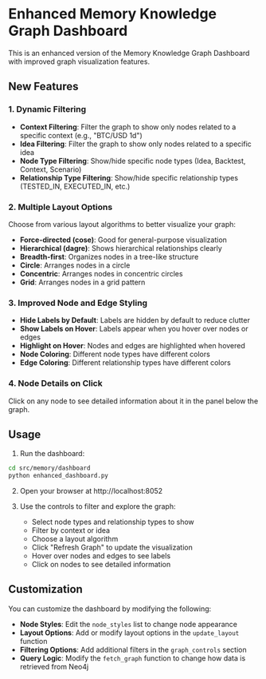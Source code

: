 # Enhanced Memory Knowledge Graph Dashboard

This is an enhanced version of the Memory Knowledge Graph Dashboard with improved graph visualization features.

## New Features

### 1. Dynamic Filtering

- **Context Filtering**: Filter the graph to show only nodes related to a specific context (e.g., "BTC/USD 1d")
- **Idea Filtering**: Filter the graph to show only nodes related to a specific idea
- **Node Type Filtering**: Show/hide specific node types (Idea, Backtest, Context, Scenario)
- **Relationship Type Filtering**: Show/hide specific relationship types (TESTED_IN, EXECUTED_IN, etc.)

### 2. Multiple Layout Options

Choose from various layout algorithms to better visualize your graph:

- **Force-directed (cose)**: Good for general-purpose visualization
- **Hierarchical (dagre)**: Shows hierarchical relationships clearly
- **Breadth-first**: Organizes nodes in a tree-like structure
- **Circle**: Arranges nodes in a circle
- **Concentric**: Arranges nodes in concentric circles
- **Grid**: Arranges nodes in a grid pattern

### 3. Improved Node and Edge Styling

- **Hide Labels by Default**: Labels are hidden by default to reduce clutter
- **Show Labels on Hover**: Labels appear when you hover over nodes or edges
- **Highlight on Hover**: Nodes and edges are highlighted when hovered
- **Node Coloring**: Different node types have different colors
- **Edge Coloring**: Different relationship types have different colors

### 4. Node Details on Click

Click on any node to see detailed information about it in the panel below the graph.

## Usage

1. Run the dashboard:

```bash
cd src/memory/dashboard
python enhanced_dashboard.py
```

2. Open your browser at http://localhost:8052

3. Use the controls to filter and explore the graph:
   - Select node types and relationship types to show
   - Filter by context or idea
   - Choose a layout algorithm
   - Click "Refresh Graph" to update the visualization
   - Hover over nodes and edges to see labels
   - Click on nodes to see detailed information

## Customization

You can customize the dashboard by modifying the following:

- **Node Styles**: Edit the `node_styles` list to change node appearance
- **Layout Options**: Add or modify layout options in the `update_layout` function
- **Filtering Options**: Add additional filters in the `graph_controls` section
- **Query Logic**: Modify the `fetch_graph` function to change how data is retrieved from Neo4j
